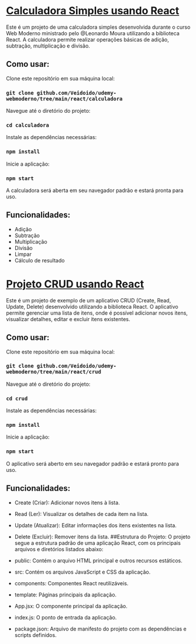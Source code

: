 # [Calculadora Simples usando React](https://github.com/Veidoido/udemy-webmoderno/tree/main/react/calculadora)

Este é um projeto de uma calculadora simples desenvolvida durante o curso Web Moderno ministrado pelo @Leonardo Moura utilizando a biblioteca React. A calculadora permite realizar operações básicas de adição, subtração, multiplicação e divisão.
## Como usar:
Clone este repositório em sua máquina local:
### `git clone github.com/Veidoido/udemy-webmoderno/tree/main/react/calculadora`
Navegue até o diretório do projeto:
### `cd calculadora`
Instale as dependências necessárias:
### `npm install`
Inicie a aplicação:
### `npm start`
A calculadora será aberta em seu navegador padrão e estará pronta para uso.
</div>

## Funcionalidades:
- Adição
- Subtração
- Multiplicação
- Divisão
- Limpar
- Cálculo de resultado

# [Projeto CRUD usando React](https://github.com/Veidoido/udemy-webmoderno/tree/main/react/crud)

Este é um projeto de exemplo de um aplicativo CRUD (Create, Read, Update, Delete) desenvolvido utilizando a biblioteca React. O aplicativo permite gerenciar uma lista de itens, onde é possível adicionar novos itens, visualizar detalhes, editar e excluir itens existentes.

## Como usar:
Clone este repositório em sua máquina local:
### `git clone github.com/Veidoido/udemy-webmoderno/tree/main/react/crud`
Navegue até o diretório do projeto:
### `cd crud`
Instale as dependências necessárias:
### `npm install`
Inicie a aplicação:
### `npm start`
O aplicativo será aberto em seu navegador padrão e estará pronto para uso.

## Funcionalidades:
- Create (Criar): Adicionar novos itens à lista.
- Read (Ler): Visualizar os detalhes de cada item na lista.
- Update (Atualizar): Editar informações dos itens existentes na lista.
- Delete (Excluir): Remover itens da lista.
##Estrutura do Projeto:
O projeto segue a estrutura padrão de uma aplicação React, com os principais arquivos e diretórios listados abaixo:

- public: Contém o arquivo HTML principal e outros recursos estáticos.
- src: Contém os arquivos JavaScript e CSS da aplicação.
- components: Componentes React reutilizáveis.
- template: Páginas principais da aplicação.
- App.jsx: O componente principal da aplicação.
- index.js: O ponto de entrada da aplicação.
- package.json: Arquivo de manifesto do projeto com as dependências e scripts definidos.
